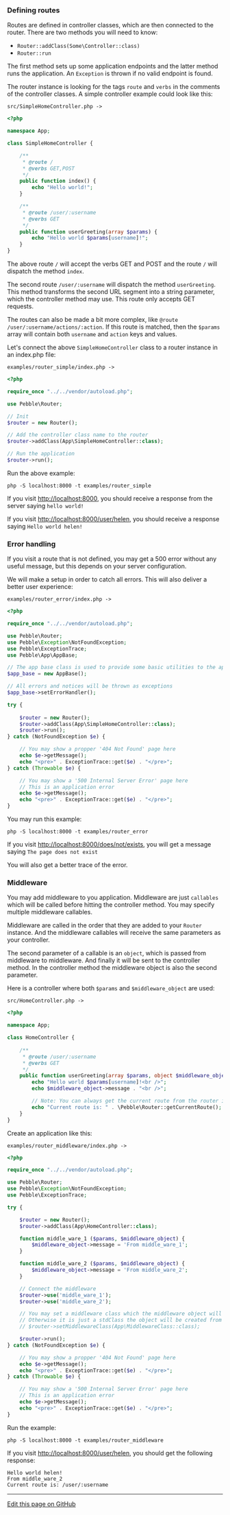 ### Defining routes 

Routes are defined in controller classes, which are then connected to the router.
There are two methods you will need to know: 

* `Router::addClass(Some\Controller::class)`
* `Router::run`

The first method sets up some application endpoints and the latter method runs the application. An `Exception` is thrown if no valid endpoint is found. 

The router instance is looking for the tags `route` and `verbs` in the comments 
of the controller classes. A simple controller example could look like this:

```src/SimpleHomeController.php ->```

~~~php
<?php

namespace App;

class SimpleHomeController {

    /**
     * @route /
     * @verbs GET,POST
     */
    public function index() {
        echo "Hello world!";
    }

    /**
     * @route /user/:username
     * @verbs GET
     */
    public function userGreeting(array $params) {
        echo "Hello world $params[username]!";
    } 
}

~~~

The above route `/` will accept the verbs GET and POST and the route `/` will dispatch the method `index`.

The second route `/user/:username` will dispatch the method `userGreeting`. This method transforms the second URL segment into a string parameter, which the controller method may use. This route only accepts GET requests.  

The routes can also be made a bit more complex, like `@route /user/:username/actions/:action`. If this route is matched, then the `$params` array will contain both `username` and `action` keys and values.

Let's connect the above `SimpleHomeController` class to a router instance in an index.php file: 

```examples/router_simple/index.php ->```

~~~php
<?php

require_once "../../vendor/autoload.php";

use Pebble\Router;

// Init
$router = new Router();

// Add the controller class name to the router
$router->addClass(App\SimpleHomeController::class);

// Run the application
$router->run();
~~~

Run the above example:

    php -S localhost:8000 -t examples/router_simple

If you visit [http://localhost:8000](http://localhost:8000), you should receive a response from the server saying `hello world!`

If you visit [http://localhost:8000/user/helen](http://localhost:8000/user/helen), you should receive a response saying `Hello world helen!`

### Error handling

If you visit a route that is not defined, you may get a 500 error without any useful message, but this depends on your server configuration. 

We will make a setup in order to catch all errors. This will also deliver a better user experience:

```examples/router_error/index.php ->```

~~~php
<?php

require_once "../../vendor/autoload.php";

use Pebble\Router;
use Pebble\Exception\NotFoundException;
use Pebble\ExceptionTrace;
use Pebble\App\AppBase;

// The app base class is used to provide some basic utilities to the app.
$app_base = new AppBase();

// All errors and notices will be thrown as exceptions
$app_base->setErrorHandler();

try {
    
    $router = new Router();
    $router->addClass(App\SimpleHomeController::class);
    $router->run();
} catch (NotFoundException $e) {

    // You may show a propper '404 Not Found' page here
    echo $e->getMessage();
    echo "<pre>" . ExceptionTrace::get($e) . "</pre>";
} catch (Throwable $e) {

    // You may show a '500 Internal Server Error' page here
    // This is an application error
    echo $e->getMessage();
    echo "<pre>" . ExceptionTrace::get($e) . "</pre>";
}

~~~

You may run this example:

    php -S localhost:8000 -t examples/router_error

If you visit [http://localhost:8000/does/not/exists](http://localhost:8000/does/not/exists), you will get a message saying `The page does not exist`

You will also get a better trace of the error. 

### Middleware

You may add middleware to you application. Middleware are just `callables` which will be called before hitting the controller method. You may specify multiple middleware callables. 

Middleware are called in the order that they are added to your `Router` instance. 
And the middleware callables will receive the same parameters as your controller.

The second parameter of a callable is an `object`, which is passed from middleware to middleware. And finally it will be sent to the controller method. In the controller method the middleware object is also the second parameter.

Here is a controller where both `$params` and `$middleware_object` are used: 

```src/HomeController.php ->```

~~~php
<?php

namespace App;

class HomeController {
    
    /**
     * @route /user/:username
     * @verbs GET
     */
    public function userGreeting(array $params, object $middleware_object) {
        echo "Hello world $params[username]!<br />";
        echo $middleware_object->message . "<br />";

        // Note: You can always get the current route from the router if you need to. 
        echo "Current route is: " . \Pebble\Router::getCurrentRoute();
    }   
}

~~~

Create an application like this: 

```examples/router_middleware/index.php ->```

~~~php
<?php

require_once "../../vendor/autoload.php";

use Pebble\Router;
use Pebble\Exception\NotFoundException;
use Pebble\ExceptionTrace;

try {

    $router = new Router();
    $router->addClass(App\HomeController::class);

    function middle_ware_1 ($params, $middleware_object) {
        $middleware_object->message = 'From middle_ware_1';
    }

    function middle_ware_2 ($params, $middleware_object) {
        $middleware_object->message = 'From middle_ware_2';
    }

    // Connect the middleware
    $router->use('middle_ware_1');
    $router->use('middle_ware_2');

    // You may set a middleware class which the middleware object will be created from
    // Otherwise it is just a stdClass the object will be created from
    // $router->setMiddlewareClass(App\MiddlewareClass::class);

    $router->run();
} catch (NotFoundException $e) {

    // You may show a propper '404 Not Found' page here
    echo $e->getMessage();
    echo "<pre>" . ExceptionTrace::get($e) . "</pre>";
} catch (Throwable $e) {

    // You may show a '500 Internal Server Error' page here
    // This is an application error
    echo $e->getMessage();
    echo "<pre>" . ExceptionTrace::get($e) . "</pre>";
}

~~~

Run the example:

    php -S localhost:8000 -t examples/router_middleware

If you visit [http://localhost:8000/user/helen](http://localhost:8000/user/helen), you should get the following response: 

    Hello world helen!
    From middle_ware_2
    Current route is: /user/:username

<hr /><a href='https://github.com/diversen/pebble-framework-docs/blob/main/src-docs/100-Router.md'>Edit this page on GitHub</a>